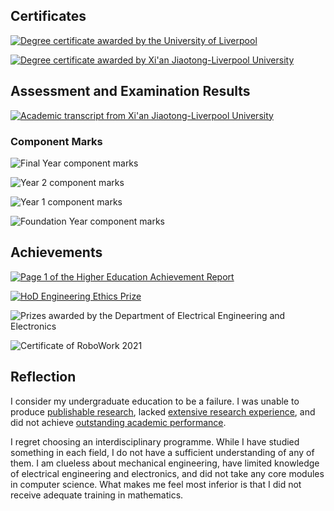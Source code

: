 ## Certificates

[![Degree certificate awarded by the University of Liverpool](images/livuni-cert.png)](docs/livuni-cert.pdf)

[![Degree certificate awarded by Xi'an Jiaotong-Liverpool University](images/xjtlu-cert.png)](docs/xjtlu-cert.pdf)

## Assessment and Examination Results

[![Academic transcript from Xi'an Jiaotong-Liverpool University](images/xjtlu-transcript.png)](docs/xjtlu-transcript.pdf)

### Component Marks

![Final Year component marks](images/year3-component-marks.png)

![Year 2 component marks](images/year2-component-marks.png)

![Year 1 component marks](images/year1-component-marks.png)

![Foundation Year component marks](images/year0-component-marks.png)

## Achievements

[![Page 1 of the Higher Education Achievement Report](images/hear.1.png)](docs/hear.pdf)

[![HoD Engineering Ethics Prize](docs/hod-engineering-ethics-prize.png)](docs/hod-engineering-ethics-prize.pdf)

![Prizes awarded by the Department of Electrical Engineering and Electronics](docs/prizes.png)

![Certificate of RoboWork 2021](docs/robowork-cert.jpg)

## Reflection

I consider my undergraduate education to be a failure. I was unable to produce [publishable research](https://ieeexplore.ieee.org/document/9911086), lacked [extensive research experience](https://mp.weixin.qq.com/s/xHTBahrGMRixNa6ur5b52Q), and did not achieve [outstanding academic performance](docs/ruocongwang-academic-transcript.jpg).

I regret choosing an interdisciplinary programme. While I have studied something in each field, I do not have a sufficient understanding of any of them. I am clueless about mechanical engineering, have limited knowledge of electrical engineering and electronics, and did not take any core modules in computer science. What makes me feel most inferior is that I did not receive adequate training in mathematics.

